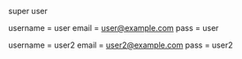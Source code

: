 super user

username = user
email = user@example.com
pass = user

username = user2
email = user2@example.com
pass = user2